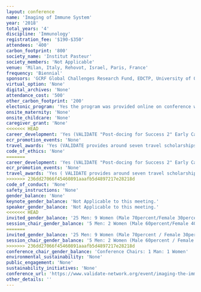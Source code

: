 ```yaml
---
layout: conference 
name: 'Imaging of Immune System'
year: '2018'
total_years: '4'
discipline: 'Immunology'
registration_fee: '$190-$350'
attendees: '400'
carbon_footprint: '800'
society_name: 'Institut Pasteur'
society_members: 'Not Applicable'
venue: 'Milan, Italy, Rehovot, Israel, Paris, France'
frequency: 'Biennial'
sponsors: 'GCRF Global Challenges Research Fund, EDCTP, University of Oxford, MRC Medical Research Council, BBSRC bioscience for the future, London School of Hygiene & Tropical Medicine'
virtual_option: 'None'
digital_archives: 'None'
attendance_cost: '500'
other_carbon_footprint: '200'
electonic_program: 'Yes the program was provided online on conference website.'
onsite_maternity: 'None'
onsite_childcare: 'None'
caregiver_grant: 'None'
<<<<<<< HEAD
career_development: 'Yes (VALIDATE "Post-docing for Success 2" Early Career Researchers Workshop:This workshop aims to help VALIDATE Early Career Researchers (Associate and post-graduate student Affiliate members) widen and improve non-technical skills necessary to progress their careers. This is a small, informal workshop, which will provide lots of opportunity to get to know fellow VALIDATE post-docs/post-grads from around the world. The workshop will be run as part of the VALIDATE Network 2019 Annual Meeting and is a follow-on workshop to our 2018 ECR workshop, and so will contain different information to 2018. Agenda: This one day workshop will include sessions about career planning for success, how to communicate your research effectively, grant writing, and leadership, as well as our highly successful career panel Q&A of senior members of VALIDAT. This session will discuss how to plan effectively for career success, and guide you through some exercises and questions to get you thinking and planning your next career steps. Managing yourself: great leadership, As you step up in your career into roles requiring management, particularly as a Group Leader, how can you be a Leader who inspires, motivates and supports your team to success? How to communicate well around vaccine research, With extensive experience in communications around vaccines, particularly the Ebola vaccine trials in Africa, we will discuss best practice in communicating your research, the risks and pitfalls that can occur with vaccines, and how to deal well with these.Career planning for success , Senior members of VALIDATE from different walks of the post post-doc career trajectory will give short talks about their careers, tips and advice for our ECRs, and then answer questions from our audience about having a successful career in science. Planning and writing a great grant application. As a senior and successful academic researcher, will talk us through how to plan and write a great grant application – from finding your initial scientific idea and finding collaborators, through to what funders are looking for, how to write well, tips for success, and insights from the various review panels she’s sat on.)'
ecr_promotion_events: 'None'
travel_awards: 'Yes (VALIDATE provides around seven travel scholarships each year to enable LMIC Investigator and Associate Network members to attend the Annual Meeting (including the ECR workshop and VALIDATE-BSI Conference in 2019,Up to £3000 per person is available via competitive application to the Network Management Board (NMB). We particularly welcome applications from Early Career Researcher Associate VALIDATE members who do not have their own funding available. If you have received a VALIDATE travel scholarship previously, you are still eligible to apply in 2019.)'
code_of_ethics: 'None'
=======
career_development: 'Yes (VALIDATE "Post-docing for Success 2" Early Career Researchers Workshop:This workshop aims to help VALIDATE Early Career Researchers (Associate and post-graduate student Affiliate members) widen and improve non-technical skills necessary to progress their careers. This is a small, informal workshop, which will provide lots of opportunity to get to know fellow VALIDATE post-docs/post-grads from around the world. The workshop will be run as part of the VALIDATE Network 2019 Annual Meeting and is a follow-on workshop to our 2018 ECR workshop, and so will contain different information to 2018. Agenda: This one day workshop will include sessions about career planning for success, how to communicate your research effectively, grant writing, and leadership, as well as our highly successful career panel Q&A of senior members of VALIDAT. This session will discuss how to plan effectively for career success, and guide you through some exercises and questions to get you thinking and planning your next career steps. Managing yourself: great leadership  As you step up in your career into roles requiring management, particularly as a Group Leader, how can you be a Leader who inspires, motivates and supports your team to success? How to communicate well around vaccine research  With extensive experience in communications around vaccines, particularly the Ebola vaccine trials in Africa, we will discuss best practice in communicating your research, the risks and pitfalls that can occur with vaccines, and how to deal well with these. Career planning for success  Senior members of VALIDATE from different walks of the post post-doc career trajectory will give short talks about their careers, tips and advice for our ECRs, and then answer questions from our audience about having a successful career in science Planning and writing a great grant application  As a senior and successful academic researcher, will talk us through how to plan and write a great grant application – from finding your initial scientific idea and finding collaborators, through to what funders are looking for, how to write well, tips for success, and insights from the various review panels she’s sat on.)'
ecr_promotion_events: 'None'
travel_awards: 'Yes ( VALIDATE provides around seven travel scholarships each year to enable LMIC Investigator and Associate Network members to attend the Annual Meeting (including the ECR workshop and VALIDATE-BSI Conference in 2019,Up to £3000 per person is available via competitive application to the Network Management Board (NMB). We particularly welcome applications from Early Career Researcher Associate VALIDATE members who do not have their own funding available. If you have received a VALIDATE travel scholarship previously, you are still eligible to apply in 2019.)'
>>>>>>> 236dd27066f45460891aaafb5d4897217e28218d
code_of_conduct: 'None'
safety_instructions: 'None'
gender_balance: 'None'
keynote_gender_balance: 'Not Applicable to this meeting.'
speaker_gender_balance: 'Not Applicable to this meeting.'
<<<<<<< HEAD
invited_gender_balance: '25 Men: 9 Women (Male 70percent/Female 30percent)'
session_chair_gender_balance: '5 Men: 2 Women (Male 60percent/Female 40percent)'
=======
invited_gender_balance: '25 Men: 9 Women (Male 70percent / Female 30percent)'
session_chair_gender_balance: '5 Men: 2 Women (Male 60percent / Female 40percent)'
>>>>>>> 236dd27066f45460891aaafb5d4897217e28218d
conference_chair_gender_balance: 'Conference Chairs: 1 Man: 1 Women'
environmental_sustainability: 'None'
public_engagement: 'None'
sustainability_initiatives: 'None'
conference_url: 'https://www.validate-network.org/event/imaging-the-immune-system-2018'
other_details: ''
---
```

